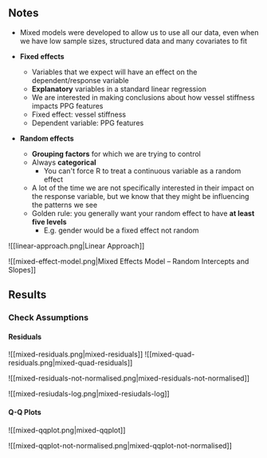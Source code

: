 ## Notes
- Mixed models were developed to allow us to use all our data, even when we have low sample sizes, structured data and many covariates to fit
- **Fixed effects**
	- Variables that we expect will have an effect on the dependent/response variable
	- **Explanatory** variables in a standard linear regression
	- We are interested in making conclusions about how vessel stiffness impacts PPG features
	- Fixed effect: vessel stiffness
	- Dependent variable: PPG features

- **Random effects**
	- **Grouping factors** for which we are trying to control
	- Always **categorical**
		- You can't force R to treat a continuous variable as a random effect
	- A lot of the time we are not specifically interested in their impact on the response variable, but we know that they might be influencing the patterns we see
	- Golden rule: you generally want your random effect to have **at least five levels**
		- E.g. gender would be a fixed effect not random

![[linear-approach.png|Linear Approach]]

![[mixed-effect-model.png|Mixed Effects Model – Random Intercepts and Slopes]]

## Results
### Check Assumptions
#### Residuals
![[mixed-residuals.png|mixed-residuals]]
![[mixed-quad-residuals.png|mixed-quad-residuals]]

![[mixed-residuals-not-normalised.png|mixed-residuals-not-normalised]]

![[mixed-resiudals-log.png|mixed-resiudals-log]]

#### Q-Q Plots
![[mixed-qqplot.png|mixed-qqplot]]

![[mixed-qqplot-not-normalised.png|mixed-qqplot-not-normalised]]